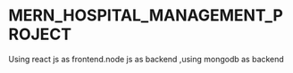 ﻿# MERN_HOSPITAL_MANAGEMENT_PROJECT
Using react js as frontend.node js as backend ,using  mongodb as backend
